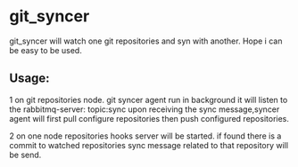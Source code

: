 git_syncer
==========

git_syncer will watch one git repositories and syn with another. Hope i can be easy to be used.

Usage:
------

1 on git repositories node.
    git syncer agent run in background
    it will listen to the rabbitmq-server: topic:sync
    upon receiving the sync message,syncer agent will 
    first pull configure repositories then push configured
    repositories.

2 on one node  repositories hooks server will be started.
    if found there is a commit to watched repositories
    sync message related to that repository will be send.


